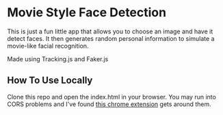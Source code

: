 # Movie Style Face Detection

This is just a fun little app that allows you to choose an image and have it detect faces. It then generates random personal information to simulate a movie-like facial recognition.

Made using Tracking.js and Faker.js

## How To Use Locally

Clone this repo and open the index.html in your browser. You may run into CORS problems and I've found [this chrome extension](https://chrome.google.com/webstore/detail/allow-control-allow-origi/nlfbmbojpeacfghkpbjhddihlkkiljbi) gets around them.
